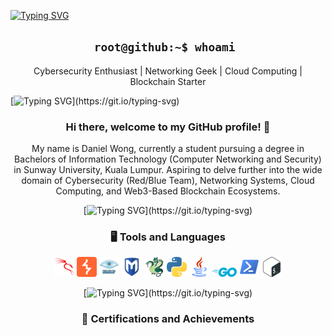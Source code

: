 [![Typing SVG](https://readme-typing-svg.demolab.com?font=Fira+Code&weight=500&size=60&pause=1000&color=00FF5B&center=true&vCenter=true&multiline=true&width=1000&height=100&lines=0xDanW)](https://git.io/typing-svg)

<h2 align='center'> <code>root@github:~$ whoami </code></h2>
<p align='center'>Cybersecurity Enthusiast | Networking Geek | Cloud Computing | Blockchain Starter</p>

[![Typing SVG](https://readme-typing-svg.demolab.com?font=Fira+Code&size=25&duration=3000&pause=800&color=47F7F5&center=true&width=1000&lines=*+*+*+*+*)](https://git.io/typing-svg)

<div align='center'>

<h3>Hi there, welcome to my GitHub profile! 👋</h3>
<p>My name is Daniel Wong, currently a student pursuing a degree in Bachelors of Information Technology (Computer Networking and Security) in Sunway University, Kuala Lumpur. Aspiring to delve further into the wide domain of Cybersecurity (Red/Blue Team), Networking Systems, Cloud Computing, and Web3-Based Blockchain Ecosystems. </p>

[![Typing SVG](https://readme-typing-svg.demolab.com?font=Fira+Code&size=25&duration=3000&pause=800&color=47F7F5&center=true&width=1000&lines=*+*+*+*+*)](https://git.io/typing-svg)

### 🖥️ Tools and Languages
![Kali Linux](./images/kalilinux.png "Kali Linux")
![BurpSuite](./images/BurpSuite.png "BurpSuite")
![Nmap](./images/nmap.png "Nmap")
![Metasploit](./images/metasploit.png "Metasploit")
![Hydra](./images/hydra.png "Hydra")
![Python](./images/python.png "Python")
![Java](./images/java.png "Java")
![Go](./images/go-removebg-prev.png "Go")
![PowerShell](./images/powershell.png "PowerShell")
![Bash](./images/bash.png "Bash")

[![Typing SVG](https://readme-typing-svg.demolab.com?font=Fira+Code&size=25&duration=3000&pause=800&color=47F7F5&center=true&width=1000&lines=*+*+*+*+*)](https://git.io/typing-svg)

### 🏅 Certifications and Achievements



</div>
